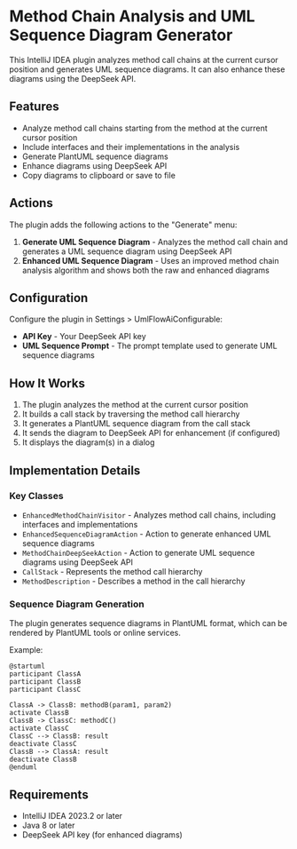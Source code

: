 # Method Chain Analysis and UML Sequence Diagram Generator

This IntelliJ IDEA plugin analyzes method call chains at the current cursor position and generates UML sequence diagrams. It can also enhance these diagrams using the DeepSeek API.

## Features

- Analyze method call chains starting from the method at the current cursor position
- Include interfaces and their implementations in the analysis
- Generate PlantUML sequence diagrams
- Enhance diagrams using DeepSeek API
- Copy diagrams to clipboard or save to file

## Actions

The plugin adds the following actions to the "Generate" menu:

1. **Generate UML Sequence Diagram** - Analyzes the method call chain and generates a UML sequence diagram using DeepSeek API
2. **Enhanced UML Sequence Diagram** - Uses an improved method chain analysis algorithm and shows both the raw and enhanced diagrams

## Configuration

Configure the plugin in Settings > UmlFlowAiConfigurable:

- **API Key** - Your DeepSeek API key
- **UML Sequence Prompt** - The prompt template used to generate UML sequence diagrams

## How It Works

1. The plugin analyzes the method at the current cursor position
2. It builds a call stack by traversing the method call hierarchy
3. It generates a PlantUML sequence diagram from the call stack
4. It sends the diagram to DeepSeek API for enhancement (if configured)
5. It displays the diagram(s) in a dialog

## Implementation Details

### Key Classes

- `EnhancedMethodChainVisitor` - Analyzes method call chains, including interfaces and implementations
- `EnhancedSequenceDiagramAction` - Action to generate enhanced UML sequence diagrams
- `MethodChainDeepSeekAction` - Action to generate UML sequence diagrams using DeepSeek API
- `CallStack` - Represents the method call hierarchy
- `MethodDescription` - Describes a method in the call hierarchy

### Sequence Diagram Generation

The plugin generates sequence diagrams in PlantUML format, which can be rendered by PlantUML tools or online services.

Example:

```
@startuml
participant ClassA
participant ClassB
participant ClassC

ClassA -> ClassB: methodB(param1, param2)
activate ClassB
ClassB -> ClassC: methodC()
activate ClassC
ClassC --> ClassB: result
deactivate ClassC
ClassB --> ClassA: result
deactivate ClassB
@enduml
```

## Requirements

- IntelliJ IDEA 2023.2 or later
- Java 8 or later
- DeepSeek API key (for enhanced diagrams)
